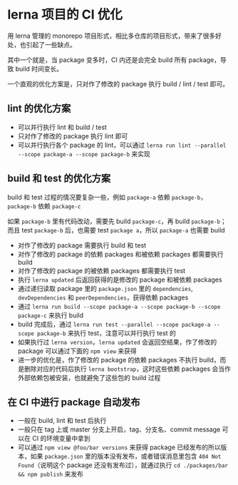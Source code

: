 # lerna 项目的 CI 优化

用 lerna 管理的 monorepo 项目形式，相比多仓库的项目形式，带来了很多好处，也引起了一些缺点。

其中一个就是，当 package 变多时，CI 内还是会完全 build 所有 package，导致 build 时间变长。

一个直观的优化方案是，只对作了修改的 package 执行 build / lint / test 即可。

## lint 的优化方案

+ 可以并行执行 lint 和 build / test
+ 只对作了修改的 package 执行 lint 即可
+ 可以并行执行各个 package 的 lint，可以通过 `lerna run lint --parallel --scope package-a --scope package-b` 来实现

## build 和 test 的优化方案

build 和 test  过程的情况要复杂一些，例如 `package-a` 依赖 `package-b`，`package-b` 依赖 `package-c`

如果 `package-b` 里有代码改动，需要先 build `package-c`，再 build `package-b`；而且 test `package-b` 后，也需要 test `package a`，所以 `package-a` 也需要 build

+ 对作了修改的 package 需要执行 build 和 test
+ 对作了修改的 package 的依赖 packages 和被依赖 packages 都需要执行 build
+ 对作了修改的 package 的被依赖 packages 都需要执行 test
+ 执行 `lerna updated` 后返回获得的是修改的 package 和被依赖 packages
+ 通过递归读取 package 里的 `package.json` 里的 `dependencies`, `devDependencies` 和 `peerDependencies`，获得依赖 packages
+ 通过 `lerna run build --scope package-a --scope package-b --scope package-c` 来执行 build
+ build 完成后，通过 `lerna run test --parallel --scope package-a --scope package-b` 来执行 test，注意可以并行执行 test 的
+ 如果执行过 `lerna version`，`lerna updated` 会返回空结果，作了修改的 package 可以通过下面的 `npm view` 来获得
+ 进一步的优化是，作了修改的 package 的依赖 packages 不执行 build，而是删除对应的代码后执行 `lerna bootstrap`，这时这些依赖 packages 会当作外部依赖包被安装，也就避免了这些包的 build 过程

## 在 CI 中进行 package 自动发布

+ 一般在 build, lint 和 test 后执行
+ 一般只在 tag 上或 master 分支上开启，tag、分支名、commit message 可以在 CI 的环境变量中拿到
+ 可以通过 `npm view @foo/bar versions` 来获得 package 已经发布的所以版本，如果 `package.json` 里的版本没有发布，或者错误消息里包含 `404 Not Found`（说明这个 package 还没有发布过），就通过执行 `cd ./packages/bar && npm publish` 来发布
